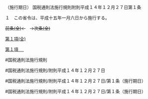 （施行期日）
国税通則法施行規則附則平成１４年１２月２７日第１条

１　この省令は、平成十五年一月六日から施行する。

~~前条(全)←~~　~~→次条(全)~~

[第１項(全)](国税通則法施行規則附則平成１４年１２月２７日第１条第１項_.md)  

[第１項 　 ](国税通則法施行規則附則平成１４年１２月２７日第１条第１項.md)  

#国税通則法施行規則

#国税通則法施行規則/附則平成１４年１２月２７日

#国税通則法施行規則/附則平成１４年１２月２７日/第１条（施行期日）

#国税通則法施行規則/附則平成１４年１２月２７日/第１条（施行期日）

